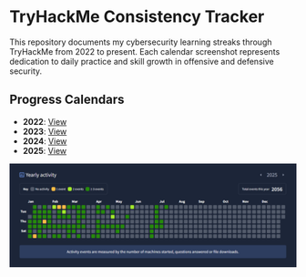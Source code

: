 #  TryHackMe Consistency Tracker

This repository documents my cybersecurity learning streaks through TryHackMe from 2022 to present. Each calendar screenshot represents dedication to daily practice and skill growth in offensive and defensive security.

##  Progress Calendars

- **2022**: [View](screenshots/calendar-2022.png)
- **2023**: [View](screenshots/calendar-2023.png)
- **2024**: [View](screenshots/calendar-2024.png)
- **2025**: [View](screenshots/calendar-2025.png)

[![Calendar 2025](screenshots/calendar-2025.png)](screenshots/calendar-2025.png)
